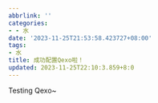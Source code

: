 ```yaml
---
abbrlink: ''
categories:
- - 水
date: '2023-11-25T21:53:58.423727+08:00'
tags:
- 水
title: 成功配置Qexo啦！
updated: 2023-11-25T22:10:3.859+8:0
---
```

Testing Qexo~
